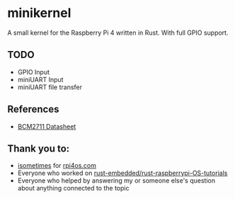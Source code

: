 # minikernel

A small kernel for the Raspberry Pi 4 written in Rust. With full GPIO support.

## TODO
- GPIO Input
- miniUART Input
- miniUART file transfer

## References
- [BCM2711 Datasheet](https://datasheets.raspberrypi.com/bcm2711/bcm2711-peripherals.pdf)

## Thank you to:
- [isometimes](https://github.com/isometimes) for [rpi4os.com](https://www.rpi4os.com/)
- Everyone who worked on [rust-embedded/rust-raspberrypi-OS-tutorials](https://github.com/rust-embedded/rust-raspberrypi-OS-tutorials)
- Everyone who helped by answering my or someone else's question about anything connected to the topic
